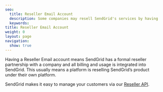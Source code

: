 ```yaml
---
seo:
  title: Reseller Email Account
  description: Some companies may resell SendGrid's services by having a formal Reseller Partnership with SendGrid.
  keywords: 
title: Reseller Email Account
weight: 0
layout: page
navigation:
  show: true
---
```


Having a Reseller Email account means SendGrid has a formal reseller partnership with a company and all billing and usage is integrated into SendGrid.  This usually means a platform is reselling SendGrid’s product under their own platform.  

SendGrid makes it easy to manage your customers via our [Reseller API]({{root_url}}/API_Reference/Reseller_API/index.html).

